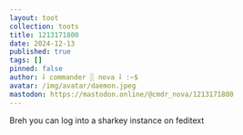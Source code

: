 ```yaml
---
layout: toot
collection: toots
title: 1213171800
date: 2024-12-13
published: true
tags: []
pinned: false
author: ⸸ commander ░ nova ⸸ :~$
avatar: /img/avatar/daemon.jpeg
mastodon: https://mastodon.online/@cmdr_nova/1213171800
---
```


Breh you can log into a sharkey instance on feditext
